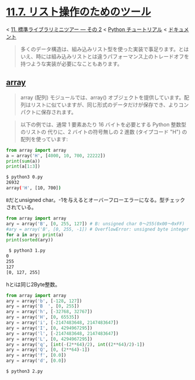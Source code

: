 # [11.7. リスト操作のためのツール](https://docs.python.jp/3/tutorial/stdlib2.html#tools-for-working-with-lists)

< [11. 標準ライブラリミニツアー — その 2](https://docs.python.jp/3/tutorial/stdlib2.html#brief-tour-of-the-standard-library-part-ii) < [Python チュートリアル](https://docs.python.jp/3/tutorial/index.html) < [ドキュメント](https://docs.python.jp/3/index.html)

> 多くのデータ構造は、組み込みリスト型を使った実装で事足ります。とはいえ、時には組み込みリストとは違うパフォーマンス上のトレードオフを持つような実装が必要になこともあります。

## [array](https://docs.python.jp/3/library/array.html#module-array)

> array (配列) モジュールでは、array() オブジェクトを提供しています。配列はリストに似ていますが、同じ形式のデータだけが保存でき、よりコンパクトに保存されます。

> 以下の例では、通常 1 要素あたり 16 バイトを必要とする Python 整数型のリストの 代りに、2 バイトの符号無しの 2 進数 (タイプコード "H") の配列を使っています:

```python
from array import array
a = array('H', [4000, 10, 700, 22222])
print(sum(a))
print(a[1:3])
```
```sh
$ python3 0.py 
26932
array('H', [10, 700])
```

`B`だとunsigned char。-1を与えるとオーバーフローエラーになる。型チェックされている。
```python
from array import array
ary = array('B', [0, 255, 127]) # B: unsigned char 0〜255(0x00〜0xFF) 
#ary = array('B', [0, 255, -1]) # OverflowError: unsigned byte integer is less than minimum
for a in ary: print(a)
print(sorted(ary))
```
```sh
 $ python3 1.py 
0
255
127
[0, 127, 255]
```

hとiは同じ2Byte整数。
```python
from array import array
ary = array('b', [-128, 127])
ary = array('B  ', [0, 255])
ary = array('h', [-32768, 32767])
ary = array('H', [0, 65535])
ary = array('i', [-2147483648, 2147483647])
ary = array('I', [0, 4294967295])
ary = array('l', [-2147483648, 2147483647])
ary = array('L', [0, 4294967295])
ary = array('q', [int(-(2**64)/2), int((2**64)/2)-1])
ary = array('Q', [0, (2**64)-1])
ary = array('f', [0.0])
ary = array('d', [0.0])
```
```sh
$ python3 2.py 
```
